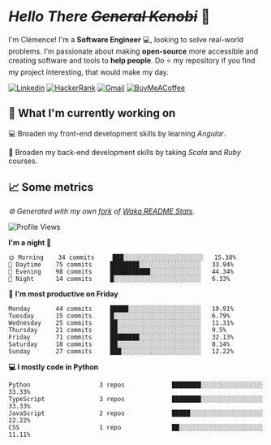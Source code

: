 <!---
chomelc/chomelc is a ✨ special ✨ repository because its `README.md` (this file) appears on your GitHub profile.
You can click the Preview link to take a look at your changes.
--->

# *Hello There ~~General Kenobi~~* :vulcan_salute:

I'm Clémence! I'm a **Software Engineer** :computer:, looking to solve real-world problems. I'm passionate about making **open-source** more accessible and creating software and tools to **help people**. Do :star: my repository if you find my project interesting, that would make my day.

<!-- Badges -->
[![Linkedin](https://img.shields.io/badge/-ClémenceChomel-blue?style=flat&logo=Linkedin&logoColor=white)](https://www.linkedin.com/in/clemencechomel/)
[![HackerRank](https://img.shields.io/badge/-clemence_chomel-islamicgreen?style=flat&logo=HackerRank&logoColor=black)](https://www.hackerrank.com/clemence_chomel?hr_r=1)
[![Gmail](https://img.shields.io/badge/-clemence.chomel-c14438?style=flat&logo=Gmail&logoColor=white)](mailto:clemence.chomel@gmail.com)
[![BuyMeACoffee](https://img.shields.io/badge/-chomelcl-yellow?style=flat&logo=buymeacoffee&logoColor=black)](https://www.buymeacoffee.com/chomelcl)

## :open_file_folder: What I'm currently working on

:computer: Broaden my front-end development skills by learning *Angular*.

:open_book: Broaden my back-end development skills by taking *Scala* and *Ruby* courses.

## :chart_with_upwards_trend: Some metrics

*:gear: Generated with my own [fork](https://github.com/chomelc/waka-readme-stats) of [Waka README Stats](https://github.com/anmol098/waka-readme-stats)*.

<!--START_SECTION:waka-->
![Profile Views](http://img.shields.io/badge/Profile%20Views-143-orange)

**I'm a night 🦉** 

```text
🌞 Morning    34 commits     ███░░░░░░░░░░░░░░░░░░░░░░   15.38% 
🌆 Daytime    75 commits     ████████░░░░░░░░░░░░░░░░░   33.94% 
🌃 Evening    98 commits     ███████████░░░░░░░░░░░░░░   44.34% 
🌙 Night      14 commits     █░░░░░░░░░░░░░░░░░░░░░░░░   6.33%

```
📅 **I'm most productive on Friday** 

```text
Monday       44 commits     █████░░░░░░░░░░░░░░░░░░░░   19.91% 
Tuesday      15 commits     █░░░░░░░░░░░░░░░░░░░░░░░░   6.79% 
Wednesday    25 commits     ██░░░░░░░░░░░░░░░░░░░░░░░   11.31% 
Thursday     21 commits     ██░░░░░░░░░░░░░░░░░░░░░░░   9.5% 
Friday       71 commits     ████████░░░░░░░░░░░░░░░░░   32.13% 
Saturday     18 commits     ██░░░░░░░░░░░░░░░░░░░░░░░   8.14% 
Sunday       27 commits     ███░░░░░░░░░░░░░░░░░░░░░░   12.22%

```


**💻 I mostly code in Python** 

```text
Python                   3 repos             ████████░░░░░░░░░░░░░░░░░   33.33% 
TypeScript               3 repos             ████████░░░░░░░░░░░░░░░░░   33.33% 
JavaScript               2 repos             █████░░░░░░░░░░░░░░░░░░░░   22.22% 
CSS                      1 repo              ██░░░░░░░░░░░░░░░░░░░░░░░   11.11%

```



<!--END_SECTION:waka-->